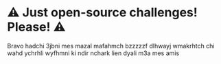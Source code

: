 # :warning: Just open-source challenges! Please! :warning: 
Bravo hadchi 3jbni mes mazal mafahmch bzzzzzf dlhwayj wmakrhtch chi wahd ychrhli wyfhmni ki ndir nchark lien dyali m3a mes amis
